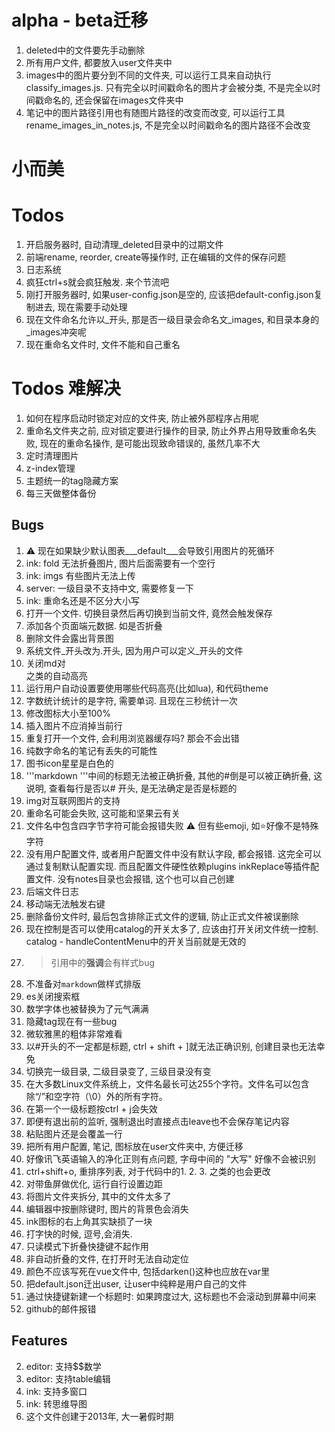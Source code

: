 # alpha - beta迁移
1. deleted中的文件要先手动删除
3. 所有用户文件, 都要放入user文件夹中
2. images中的图片要分到不同的文件夹, 可以运行工具来自动执行classify_images.js. 只有完全以时间戳命名的图片才会被分类, 不是完全以时间戳命名的, 还会保留在images文件夹中
3. 笔记中的图片路径引用也有随图片路径的改变而改变, 可以运行工具rename_images_in_notes.js, 不是完全以时间戳命名的图片路径不会改变

# 小而美
# Todos
1. 开启服务器时, 自动清理_deleted目录中的过期文件
2. 前端rename, reorder, create等操作时, 正在编辑的文件的保存问题
3. 日志系统
4. 疯狂ctrl+s就会疯狂触发. 来个节流吧
5. 刚打开服务器时, 如果user-config.json是空的, 应该把default-config.json复制进去, 现在需要手动处理
6. 现在文件命名允许以_开头, 那是否一级目录会命名文_images, 和目录本身的_images冲突呢
7. 现在重命名文件时, 文件不能和自己重名

# Todos 难解决
1. 如何在程序启动时锁定对应的文件夹, 防止被外部程序占用呢
2. 重命名文件夹之前, 应对锁定要进行操作的目录, 防止外界占用导致重命名失败, 现在的重命名操作, 是可能出现致命错误的, 虽然几率不大
3. 定时清理图片
4. z-index管理
5. 主题统一的tag隐藏方案
6. 每三天做整体备份


## Bugs
1. ⚠️ 现在如果缺少默认图表___default___会导致引用图片的死循环
1. ink: fold 无法折叠图片, 图片后面需要有一个空行
2. ink: imgs 有些图片无法上传
3. server: 一级目录不支持中文, 需要修复一下
4. ink: 重命名还是不区分大小写
5. 打开一个文件. 切换目录然后再切换到当前文件, 竟然会触发保存
6. 添加各个页面端元数据. 如是否折叠
7. 删除文件会露出背景图
8. 系统文件_开头改为.开头, 因为用户可以定义_开头的文件
9. 关闭md对<div>之类的自动高亮
10. 运行用户自动设置要使用哪些代码高亮(比如lua), 和代码theme
11. 字数统计统计的是字符, 需要单词. 且现在三秒统计一次
12. 修改图标大小至100%
13. 插入图片不应消掉当前行
14. 重复打开一个文件, 会利用浏览器缓存吗? 那会不会出错
15. 纯数字命名的笔记有丢失的可能性
16. 图书icon星星是白色的
17. '''markdown '''中间的标题无法被正确折叠, 其他的#倒是可以被正确折叠, 这说明, 查看每行是否以# 开头, 是无法确定是否是标题的
18. img对互联网图片的支持
19. 重命名可能会失败, 这可能和坚果云有关
20. 文件名中包含四字节字符可能会报错失败 ⚠️ 但有些emoji, 如⭐好像不是特殊字符
21. 没有用户配置文件, 或者用户配置文件中没有默认字段, 都会报错. 这完全可以通过复制默认配置实现. 而且配置文件硬性依赖plugins inkReplace等插件配置文件. 没有notes目录也会报错, 这个也可以自己创建
22. 后端文件日志
23. 移动端无法触发右键
24. 删除备份文件时, 最后包含排除正式文件的逻辑, 防止正式文件被误删除
25. 现在控制是否可以使用catalog的开关太多了, 应该由打开关闭文件统一控制. catalog - handleContentMenu中的开关当前就是无效的
26. >引用中的**强调**会有样式bug
27. 不准备对```markdown```做样式排版
28. es关闭搜索框
29. 数学字体也被替换为了元气满满
30. 隐藏tag现在有一些bug
31. 微软雅黑的粗体非常难看
32. 以#开头的不一定都是标题, ctrl + shift + ]就无法正确识别, 创建目录也无法幸免
33. 切换完一级目录, 二级目录变了, 三级目录没有变
34. 在大多数Linux文件系统上，文件名最长可达255个字符。文件名可以包含除“/”和空字符（\0）外的所有字符。
35. 在第一个一级标题按ctrl + j会失效
36. 即便有退出前的监听, 强制退出时直接点击leave也不会保存笔记内容
37. 粘贴图片还是会覆盖一行
38. 把所有用户配置, 笔记, 图标放在user文件夹中, 方便迁移
39. 好像讯飞英语输入的净化正则有点问题, 字母中间的 "大写" 好像不会被识别
40. ctrl+shift+o, 重排序列表, 对于代码中的1. 2. 3. 之类的也会更改
41. 对带鱼屏做优化, 运行自行设置边距
42. 将图片文件夹拆分, 其中的文件太多了
43. 编辑器中按删除键时, 图片![]()的背景色会消失
44. ink图标的右上角其实缺损了一块
45. 打字快的时候, 逗号,会消失.
46. 只读模式下折叠快捷键不起作用
47. 非自动折叠的文件, 在打开时无法自动定位
48. 颜色不应该写死在vue文件中, 包括darken()这种也应放在var里
49. 把default.json迁出user, 让user中纯粹是用户自己的文件
50. 通过快捷键新建一个标题时: 如果跨度过大, 这标题也不会滚动到屏幕中间来
51. github的邮件报错

## Features
2. editor: 支持$$数学
2. editor: 支持table编辑
3. ink: 支持多窗口
3. ink: 转思维导图
4. 这个文件创建于2013年, 大一暑假时期